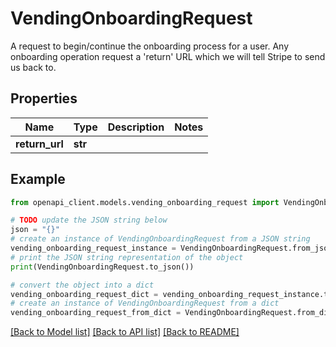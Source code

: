 # VendingOnboardingRequest

A request to begin/continue the onboarding process for a user.  Any onboarding operation request a 'return' URL which we will tell Stripe to send us back to.

## Properties

Name | Type | Description | Notes
------------ | ------------- | ------------- | -------------
**return_url** | **str** |  | 

## Example

```python
from openapi_client.models.vending_onboarding_request import VendingOnboardingRequest

# TODO update the JSON string below
json = "{}"
# create an instance of VendingOnboardingRequest from a JSON string
vending_onboarding_request_instance = VendingOnboardingRequest.from_json(json)
# print the JSON string representation of the object
print(VendingOnboardingRequest.to_json())

# convert the object into a dict
vending_onboarding_request_dict = vending_onboarding_request_instance.to_dict()
# create an instance of VendingOnboardingRequest from a dict
vending_onboarding_request_from_dict = VendingOnboardingRequest.from_dict(vending_onboarding_request_dict)
```
[[Back to Model list]](../README.md#documentation-for-models) [[Back to API list]](../README.md#documentation-for-api-endpoints) [[Back to README]](../README.md)


